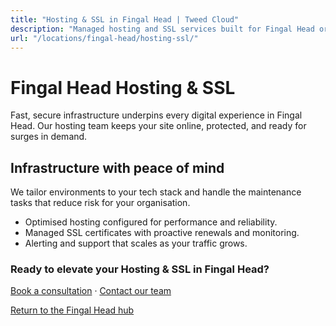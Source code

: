```yaml
---
title: "Hosting & SSL in Fingal Head | Tweed Cloud"
description: "Managed hosting and SSL services built for Fingal Head organisations."
url: "/locations/fingal-head/hosting-ssl/"
---
```


# Fingal Head Hosting & SSL

Fast, secure infrastructure underpins every digital experience in Fingal Head. Our hosting team keeps your site online, protected, and ready for surges in demand.

## Infrastructure with peace of mind

We tailor environments to your tech stack and handle the maintenance tasks that reduce risk for your organisation.

- Optimised hosting configured for performance and reliability.
- Managed SSL certificates with proactive renewals and monitoring.
- Alerting and support that scales as your traffic grows.

### Ready to elevate your Hosting & SSL in Fingal Head?

[Book a consultation](/consultation/) · [Contact our team](/contact/)

[Return to the Fingal Head hub](/locations/fingal-head/)
